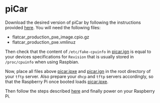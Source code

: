 # piCar

Download the desired version of piCar by following the instructions provided
[here](https://github.com/raballew/picar/blob/main/README.md). You will need the
following files:

* flatcar_production_pxe_image.cpio.gz
* flatcar_production_pxe.vmlinuz

Then check that the content of `/etc/fake-cpuinfo` in [picar.ign](picar.ign) is
equal to your devices specifications for `Revision` that is usually stored in
`/proc/cpuinfo` when using Raspbian.

Now, place all files above [picar.ipxe](picar.ipxe) and [picar.ign](picar.ign)
in the root directory of your `tftp` server. Also prepare your `dhcp` and `tftp`
servers accordingly, so that the Raspberry Pi once booted loads
[picar.ipxe](picar.ipxe).

Then follow the steps described [here](../../../README.md#use) and finally power
on your Raspberry Pi.
